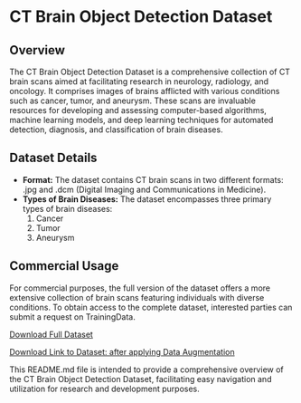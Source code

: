 # CT Brain Object Detection Dataset

## Overview
The CT Brain Object Detection Dataset is a comprehensive collection of CT brain scans aimed at facilitating research in neurology, radiology, and oncology. It comprises images of brains afflicted with various conditions such as cancer, tumor, and aneurysm. These scans are invaluable resources for developing and assessing computer-based algorithms, machine learning models, and deep learning techniques for automated detection, diagnosis, and classification of brain diseases.

## Dataset Details
- **Format:** The dataset contains CT brain scans in two different formats: .jpg and .dcm (Digital Imaging and Communications in Medicine).
- **Types of Brain Diseases:** The dataset encompasses three primary types of brain diseases:
  1. Cancer
  2. Tumor
  3. Aneurysm


## Commercial Usage
For commercial purposes, the full version of the dataset offers a more extensive collection of brain scans featuring individuals with diverse conditions. To obtain access to the complete dataset, interested parties can submit a request on TrainingData.



[Download Full Dataset](https://www.kaggle.com/datasets/trainingdatapro/computed-tomography-ct-of-the-brain)

[Download Link to Dataset: after applying Data Augmentation](https://www.kaggle.com/datasets/sangemjayaprakash/gssoc-ct-augumented-ds)

This README.md file is intended to provide a comprehensive overview of the CT Brain Object Detection Dataset, facilitating easy navigation and utilization for research and development purposes.
